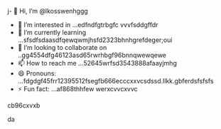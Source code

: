 j- 👋 Hi, I’m @lkosswenhggg
- 👀 I’m interested in ...edfndfgtrbgfc vvvfsddgffdr
- 🌱 I’m currently learning ...sfsdfsdaasdfqewqwmjhsfd2323bhnhgrefdeger;oui
- 💞️ I’m looking to collaborate on ..gg4554dfg46123asd65rwrhbgf96bnnqwewqewe
- 📫 How to reach me ...52645wrfsd3543888afaayjmhg
- 😄 Pronouns: ...fdgdgf45frr12395512fsegfb666ecccxxvcsdssd.llkk.gbferdsfsfsfs
- ⚡ Fun fact: ...af868thhfew
werxcvvcxvvc
<!---53gferdqxsjugh
lkosswe/lkosswe is a ✨ special ✨ repository because its `README.md` (this file) appears on your GitHub profile.rgrwedgsdgd
You can click the Preview link to take a look at your changes.62632gdf
--->cb96cxvxb
da
